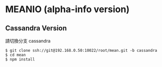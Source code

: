 # MEANIO (alpha-info version)

## Cassandra Version

請切換分支 cassandra

	$ git clone ssh://git@192.168.0.50:10022/root/mean.git -b cassandra
	$ cd mean
	$ npm install
